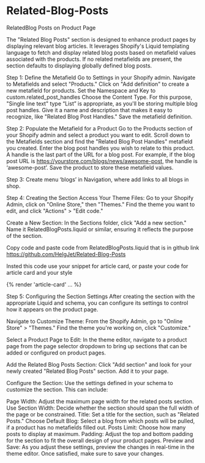 # Related-Blog-Posts

RelatedBlog Posts on Product Page

The "Related Blog Posts" section is designed to enhance product pages by displaying relevant blog articles. It leverages Shopify's Liquid templating language to fetch and display related blog posts based on metafield values associated with the products. If no related metafields are present, the section defaults to displaying globally defined blog posts.

Step 1: Define the Metafield
Go to Settings in your Shopify admin.
Navigate to Metafields and select "Products."
Click on "Add definition" to create a new metafield for products.
Set the Namespace and Key to custom.related_post_handles
Choose the Content Type. For this purpose, "Single line text" type “List” is appropriate, as you'll be storing multiple blog post handles.
Give it a name and description that makes it easy to recognize, like "Related Blog Post Handles."
Save the metafield definition.

Step 2: Populate the Metafield for a Product
Go to the Products section of your Shopify admin and select a product you want to edit.
Scroll down to the Metafields section and find the "Related Blog Post Handles" metafield you created.
Enter the blog post handles you wish to relate to this product. A handle is the last part of the URL for a blog post. For example, if the blog post URL is https://yourstore.com/blogs/news/awesome-post, the handle is ‘awesome-post’.
Save the product to store these metafield values.

Step 3: Create menu ‘blogs’ in Navigation, where add links to all blogs in shop.

Step 4: Creating the Section
Access Your Theme Files: Go to your Shopify Admin, click on "Online Store," then "Themes." Find the theme you want to edit, and click "Actions" > "Edit code."

Create a New Section: In the Sections folder, click "Add a new section." Name it RelatedBlogPosts.liquid or similar, ensuring it reflects the purpose of the section.

Copy code and paste code from RelatedBlogPosts.liquid that is in github link https://github.com/HelgJet/Related-Blog-Posts

Insted this code use your snippet for article card, or paste your code for article card and your style

{% render 'article-card' …  %}

Step 5: Configuring the Section Settings
After creating the section with the appropriate Liquid and schema, you can configure its settings to control how it appears on the product page.

Navigate to Customize Theme: From the Shopify Admin, go to "Online Store" > "Themes." Find the theme you're working on, click "Customize."

Select a Product Page to Edit: In the theme editor, navigate to a product page from the page selector dropdown to bring up sections that can be added or configured on product pages.

Add the Related Blog Posts Section: Click "Add section" and look for your newly created "Related Blog Posts" section. Add it to your page.

Configure the Section: Use the settings defined in your schema to customize the section. This can include:

Page Width: Adjust the maximum page width for the related posts section.
Use Section Width: Decide whether the section should span the full width of the page or be constrained.
Title: Set a title for the section, such as "Related Posts."
Choose Default Blog: Select a blog from which posts will be pulled, if a product has no metafields filled out.
Posts Limit: Choose how many posts to display at maximum.
Padding: Adjust the top and bottom padding for the section to fit the overall design of your product pages.
Preview and Save: As you adjust these settings, preview the changes in real-time in the theme editor. Once satisfied, make sure to save your changes.
